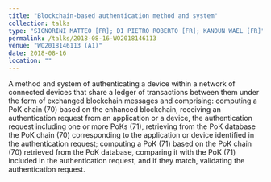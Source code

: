 ```yaml
---
title: "Blockchain-based authentication method and system"
collection: talks
type: "SIGNORINI MATTEO [FR]; DI PIETRO ROBERTO [FR]; KANOUN WAEL [FR]"
permalink: /talks/2018-08-16-WO2018146113
venue: "WO2018146113 (A1)"
date: 2018-08-16
location: ""
---
```


A method and system of authenticating a device within a network of connected devices that share a ledger of transactions between them under the form of exchanged blockchain messages and comprising: computing a PoK chain (70) based on the enhanced blockchain, receiving an authentication request from an application or a device, the authentication request including one or more PoKs (71), retrieving from the PoK database the PoK chain (70) corresponding to the application or device identified in the authentication request; computing a PoK (71) based on the PoK chain (70) retrieved from the PoK database, comparing it with the PoK (71) included in the authentication request, and if they match, validating the authentication request.
